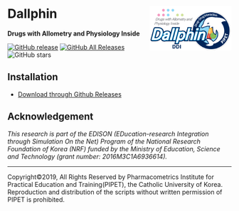 # Dallphin <a href='https:/github.com/pipetcpt/DallphinDDI'><img src='assets/new-logo.png' align="right" height="100" /></a>

**Drugs with Allometry and Physiology Inside**

<!-- badges: start -->
[![GitHub release](https://img.shields.io/github/release-pre/pipetcpt/DallphinDDI.svg)](https://github.com/pipetcpt/DallphinDDI/releases)
[![GitHub All Releases](https://img.shields.io/github/downloads/pipetcpt/DallphinDDI/total.svg)](https://github.com/pipetcpt/DallphinDDI/releases)
![GitHub stars](https://img.shields.io/github/stars/pipetcpt/DallphinDDI.svg?style=social)
<!-- badges: end -->

## Installation 

- [Download through Github Releases](https://github.com/pipetcpt/DallphinDDI/releases)


## Acknowledgement

*This research is part of the EDISON (EDucation-research Integration through Simulation On the Net) Program of the National Research Foundation of Korea (NRF) funded by the Ministry of Education, Science and Technology (grant number: 2016M3C1A6936614).*

---

Copyright©2019, All Rights Reserved by Pharmacometrics Institute for Practical Education and Training(PIPET), the Catholic University of Korea.
Reproduction and distribution of the scripts without written permission of PIPET is prohibited.
